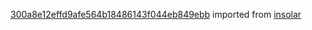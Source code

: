 [300a8e12effd9afe564b18486143f044eb849ebb](https://github.com/insolar/insolar/commit/300a8e12effd9afe564b18486143f044eb849ebb) imported from [insolar](https://github.com/insolar/insolar)
